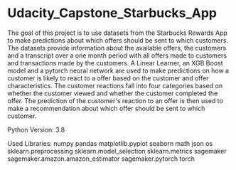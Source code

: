 # Udacity_Capstone_Starbucks_App
The goal of this project is to use datasets from the Starbucks Rewards App to make predictions about which offers should be sent to which customers. The datasets provide information about the available offers, the customers and a transcript over a one month period with all offers made to customers and transactions made by the customers. A Linear Learner, an XGB Boost model and a pytorch neural network are used to make predictions on how a customer is likely to react to a offer based on the customer and offer characteristics. The customer reactions fall into four categories based on whether the customer viewed and whether the customer completed the offer. The prediction of the customer's reaction to an offer is then used to make a recommendation about which offer should be sent to which customer.


Python Version: 3.8

Used Libraries: 
numpy
pandas
matplotlib.pyplot
seaborn
math
json
os
sklearn.preprocessing
sklearn.model_selection
sklearn.metrics
sagemaker
sagemaker.amazon.amazon_estimator
sagemaker.pytorch
torch

